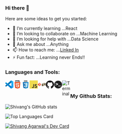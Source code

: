 

<!-- <a href="https://app.daily.dev/shivang11"><img src="https://api.daily.dev/devcards/18f4e5c947a6409e80b95f1a2d526d4f.png?r=ia6" width="400" alt="Shivang Agarwal's Dev Card"/></a> -->

### Hi there 👋


Here are some ideas to get you started:

- 🌱 I’m currently learning ...React
- 👯 I’m looking to collaborate on ...Machine Learning 
- 🤔 I’m looking for help with ...Data Science
- 💬 Ask me about ...Anything
- 📫 How to reach me: ...<a href="https://www.linkedin.com/in/shivang-agarwal-9063971b8">Linked In</a>
- ⚡ Fun fact: ...Learning never Ends!!

### Languages and Tools:

<img align="left" alt="Visual Studio Code" width="26px" src="https://raw.githubusercontent.com/github/explore/80688e429a7d4ef2fca1e82350fe8e3517d3494d/topics/visual-studio-code/visual-studio-code.png" />

<img align="left" alt="HTML5" width="26px" src="https://raw.githubusercontent.com/github/explore/80688e429a7d4ef2fca1e82350fe8e3517d3494d/topics/html/html.png" />
<img align="left" alt="CSS3" width="26px" src="https://raw.githubusercontent.com/github/explore/80688e429a7d4ef2fca1e82350fe8e3517d3494d/topics/css/css.png" />

<img align="left" alt="JavaScript" width="26px" src="https://raw.githubusercontent.com/github/explore/80688e429a7d4ef2fca1e82350fe8e3517d3494d/topics/javascript/javascript.png" />

<img align="left" alt="Git" width="26px" src="https://raw.githubusercontent.com/github/explore/80688e429a7d4ef2fca1e82350fe8e3517d3494d/topics/git/git.png" />

<img align="left" alt="GitHub" width="26px" src="https://raw.githubusercontent.com/github/explore/78df643247d429f6cc873026c0622819ad797942/topics/github/github.png" />

<img align="left" alt="Terminal" width="26px" src="https://raw.githubusercontent.com/github/explore/80688e429a7d4ef2fca1e82350fe8e3517d3494d/topics/terminal/terminal.png" />

<img align="left" alt="Terminal" width="26px" src="https://raw.githubusercontent.com/jmnote/z-icons/master/16x16/python.png" />
</br>

### My Github Stats:
![Shivang's GitHub stats](https://github-readme-stats.vercel.app/api?username=Shivang-Agarwal11&hide=contribs,prs)

![Top Languages Card](https://github-readme-stats.vercel.app/api/top-langs/?username=Shivang-Agarwal11&layout=compact)





<a href="https://app.daily.dev/shivang11"><img src="https://api.daily.dev/devcards/18f4e5c947a6409e80b95f1a2d526d4f.png?r=4jh" width="300" alt="Shivang Agarwal's Dev Card"/></a>

